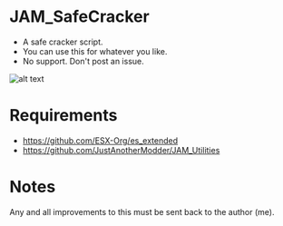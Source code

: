# JAM_SafeCracker
- A safe cracker script.
- You can use this for whatever you like.
- No support. Don't post an issue.

![alt text](https://i.imgur.com/uVcpgbf.jpg)

# Requirements
- https://github.com/ESX-Org/es_extended
- https://github.com/JustAnotherModder/JAM_Utilities

# Notes
Any and all improvements to this must be sent back to the author (me).
